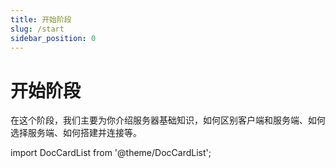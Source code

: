 ```yaml
---
title: 开始阶段
slug: /start
sidebar_position: 0
---
```


# 开始阶段

在这个阶段，我们主要为你介绍服务器基础知识，如何区别客户端和服务端、如何选择服务端、如何搭建并连接等。

import DocCardList from '@theme/DocCardList';

<DocCardList />
